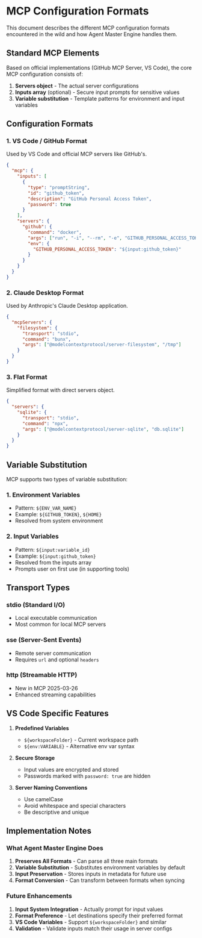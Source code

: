 # MCP Configuration Formats

This document describes the different MCP configuration formats encountered in the wild and how Agent Master Engine handles them.

## Standard MCP Elements

Based on official implementations (GitHub MCP Server, VS Code), the core MCP configuration consists of:

1. **Servers object** - The actual server configurations
2. **Inputs array** (optional) - Secure input prompts for sensitive values
3. **Variable substitution** - Template patterns for environment and input variables

## Configuration Formats

### 1. VS Code / GitHub Format
Used by VS Code and official MCP servers like GitHub's.

```json
{
  "mcp": {
    "inputs": [
      {
        "type": "promptString",
        "id": "github_token",
        "description": "GitHub Personal Access Token",
        "password": true
      }
    ],
    "servers": {
      "github": {
        "command": "docker",
        "args": ["run", "-i", "--rm", "-e", "GITHUB_PERSONAL_ACCESS_TOKEN", "ghcr.io/github/github-mcp-server"],
        "env": {
          "GITHUB_PERSONAL_ACCESS_TOKEN": "${input:github_token}"
        }
      }
    }
  }
}
```

### 2. Claude Desktop Format
Used by Anthropic's Claude Desktop application.

```json
{
  "mcpServers": {
    "filesystem": {
      "transport": "stdio",
      "command": "bunx",
      "args": ["@modelcontextprotocol/server-filesystem", "/tmp"]
    }
  }
}
```

### 3. Flat Format
Simplified format with direct servers object.

```json
{
  "servers": {
    "sqlite": {
      "transport": "stdio",
      "command": "npx",
      "args": ["@modelcontextprotocol/server-sqlite", "db.sqlite"]
    }
  }
}
```

## Variable Substitution

MCP supports two types of variable substitution:

### 1. Environment Variables
- Pattern: `${ENV_VAR_NAME}`
- Example: `${GITHUB_TOKEN}`, `${HOME}`
- Resolved from system environment

### 2. Input Variables
- Pattern: `${input:variable_id}`
- Example: `${input:github_token}`
- Resolved from the inputs array
- Prompts user on first use (in supporting tools)

## Transport Types

### stdio (Standard I/O)
- Local executable communication
- Most common for local MCP servers

### sse (Server-Sent Events)
- Remote server communication
- Requires `url` and optional `headers`

### http (Streamable HTTP)
- New in MCP 2025-03-26
- Enhanced streaming capabilities

## VS Code Specific Features

1. **Predefined Variables**
   - `${workspaceFolder}` - Current workspace path
   - `${env:VARIABLE}` - Alternative env var syntax

2. **Secure Storage**
   - Input values are encrypted and stored
   - Passwords marked with `password: true` are hidden

3. **Server Naming Conventions**
   - Use camelCase
   - Avoid whitespace and special characters
   - Be descriptive and unique

## Implementation Notes

### What Agent Master Engine Does

1. **Preserves All Formats** - Can parse all three main formats
2. **Variable Substitution** - Substitutes environment variables by default
3. **Input Preservation** - Stores inputs in metadata for future use
4. **Format Conversion** - Can transform between formats when syncing

### Future Enhancements

1. **Input System Integration** - Actually prompt for input values
2. **Format Preference** - Let destinations specify their preferred format
3. **VS Code Variables** - Support `${workspaceFolder}` and similar
4. **Validation** - Validate inputs match their usage in server configs